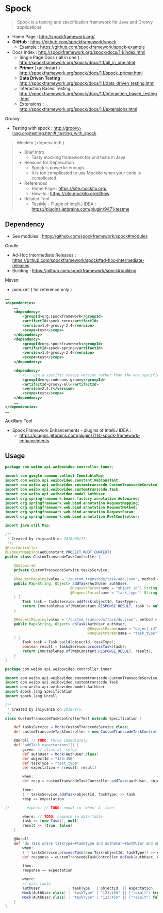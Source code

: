# Spock

> Spock is a testing and specification framework for Java and Groovy applications.

- Home Page : http://spockframework.org/
- **GitHub** : https://github.com/spockframework/spock
    - Example : https://github.com/spockframework/spock-example
- Docs Index : http://spockframework.org/spock/docs/1.1/index.html
    - Single Page Docs ( all in one ) : http://spockframework.org/spock/docs/1.1/all_in_one.html
    - **Primer** ( quickstart ) : http://spockframework.org/spock/docs/1.1/spock_primer.html
    - **Data Driven Testing** : http://spockframework.org/spock/docs/1.1/data_driven_testing.html
    - Interaction Based Testing : http://spockframework.org/spock/docs/1.1/interaction_based_testing.html
    - Extensions : http://spockframework.org/spock/docs/1.1/extensions.html

Groovy

- Testing with spock : http://groovy-lang.org/testing.html#_testing_with_spock

> ~~Mockito~~ ( deprecated! )
>
> - Brief Intro
>     - Tasty mocking framework for unit tests in Java
> - Reasons for Deprecation
>     - Spock is powerful enough.
>     - It is too complicated to use Mockito when your code is complicated.
> - References
>     - Home Page : https://site.mockito.org/
>     - How-to : https://site.mockito.org/#how
> - Related Tool
>     - TestMe - Plugin of IntelliJ IDEA : https://plugins.jetbrains.com/plugin/9471-testme

## Dependency

- See modules : https://github.com/spockframework/spock#modules

Gradle

- Ad-Hoc Intermediate Releases : https://github.com/spockframework/spock#ad-hoc-intermediate-releases
- Building : https://github.com/spockframework/spock#building

Maven

- pom.xml ( for reference only )

```xml
……
<dependencies>
    ……
    <dependency>
        <groupId>org.spockframework</groupId>
        <artifactId>spock-core</artifactId>
        <version>1.0-groovy-2.4</version>
        <scope>test</scope>
    </dependency>
    <dependency>
        <groupId>org.spockframework</groupId>
        <artifactId>spock-spring</artifactId>
        <version>1.0-groovy-2.4</version>
        <scope>test</scope>
    </dependency>

    <dependency>
        <!-- use a specific Groovy version rather than the one specified by spock-core -->
        <groupId>org.codehaus.groovy</groupId>
        <artifactId>groovy-all</artifactId>
        <version>2.4.7</version>
        <scope>test</scope>
    </dependency>
    ……
</dependencies>
……
```

Auxiliary Tool

- Spock Framework Enhancements - plugins of IntelliJ IDEA :
    - https://plugins.jetbrains.com/plugin/7114-spock-framework-enhancements

## Usage

```java
package com.weibo.api.weibovideo.controller.inner;

import com.google.common.collect.ImmutableMap;
import com.weibo.api.weibovideo.constant.WebConstant;
import com.weibo.api.weibovideo.customtranscode.CustomTranscodeService;
import com.weibo.api.weibovideo.customtranscode.Task;
import com.weibo.api.weibovideo.model.AuthUser;
import org.springframework.beans.factory.annotation.Autowired;
import org.springframework.web.bind.annotation.RequestMapping;
import org.springframework.web.bind.annotation.RequestMethod;
import org.springframework.web.bind.annotation.RequestParam;
import org.springframework.web.bind.annotation.RestController;

import java.util.Map;

/**
 * Created by zhiyuan16 on 2018/08/27.
 **/
@RestController
@RequestMapping(WebConstant.PROJECT_ROOT_CONTEXT)
public class CustomTranscodeTaskController {

    @Autowired
    private CustomTranscodeService tasksService;

    @RequestMapping(value = "/custom_transcode/task/add.json", method = RequestMethod.POST)
    public Map<String, Object> addTask(AuthUser authUser,
                              @RequestParam(name = "object_id") String objectId,
                              @RequestParam(name = "task_type") String taskType
    ) {
        Task task = tasksService.addTask(objectId, taskType);
        return ImmutableMap.of(WebConstant.RESPONSE_RESULT, task != null);
    }

    @RequestMapping(value = "/custom_transcode/task/do.json", method = RequestMethod.POST)
    public Map<String, Object> doTask(AuthUser authUser,
                                      @RequestParam(name = "object_id") String objectId,
                                      @RequestParam(name = "task_type") String taskType
    ) {
        Task task = Task.build(objectId, taskType);
        boolean result = tasksService.processTask(task);
        return ImmutableMap.of(WebConstant.RESPONSE_RESULT, result);
    }
}
```

```groovy
package com.weibo.api.weibovideo.controller.inner

import com.weibo.api.weibovideo.customtranscode.CustomTranscodeService
import com.weibo.api.weibovideo.customtranscode.Task
import com.weibo.api.weibovideo.model.AuthUser
import spock.lang.Specification
import spock.lang.Unroll

/**
 * Created by zhiyuan16 on 2018/9/5.
 */
class CustomTranscodeTaskControllerTest extends Specification {

    def tasksService = Mock(CustomTranscodeService.class)
    def customTranscodeTaskController = new CustomTranscodeTaskController(tasksService: tasksService)

    @Unroll // TODO: throw immediately
    def "addTask expectations"() {
        given: // alias of `setup`
        def authUser = Mock(AuthUser.class)
        def objectId = "123:456"
        def taskType = "test_type"
        def expectation = [result: result]

        when:
        def resp = customTranscodeTaskController.addTask(authUser, objectId, taskType)

        then:
        1 * tasksService.addTask(objectId, taskType) >> task
        resp == expectation

//        expect: // TODO: equal to `when` & `then`

        where: // TODO: compare to data table
        task << [new Task(), null]
        result << [true, false]
    }

    @Unroll
    def "do Task where taskType=#taskType and authUser=#authUser and objectId=#objectId then expect: #expectedResult"() {
        when:
        1 * tasksService.processTask(new Task(objectId, taskType)) >> expectation.result
        def response = customTranscodeTaskController.doTask(authUser, objectId, taskType)

        then:
        response == expectation

        where:
        // data table
        authUser             | taskType   | objectId  || expectation
        Mock(AuthUser.class) | "taskType" | "123:456" || ["result": true]
        Mock(AuthUser.class) | "taskType" | "123:456" || ["result": false]
    }
}
```